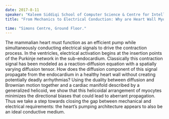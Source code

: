 ```yaml
---
date: 2017-8-11
speaker: "Kaleem Siddiqi School of Computer Science & Centre for Intelligent Machines McGill University"
title: "From Mechanics to Electrical Conduction: Why are Heart Wall Myofibers Helicoidal?"

time: "Simons Centre, Ground Floor."
---
```

The mammalian heart must function as an efficient pump while simultaneously conducting electrical signals to drive the contraction process. In the ventricles, electrical activation begins at the insertion points of the Purkinje network in the sub-endocardium. Classically this contraction signal has been modeled as a reaction-diffusion equation with a spatially varying diffusion tensor. How does the diffusion component of this signal propagate from the endocardium in a healthy heart wall without creating potentially deadly arrhythmias? Using the duality between diffusion and Brownian motion together and a cardiac manifold described by a generalized helicoid, we show that this helicoidal arrangement of myocytes minimizes the directional biases that could lead to aberrant propagation. Thus we take a step towards closing the gap between mechanical and electrical requirements: the heart’s pumping architecture appears to also be an ideal conductive medium.
